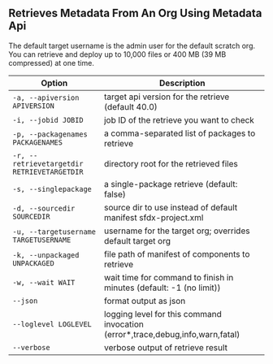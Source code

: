 ## Retrieves Metadata From An Org Using Metadata Api

The default target username is the admin user for the default scratch org. You can retrieve and deploy up to 10,000 files or 400 MB (39 MB compressed) at one time.



Option | Description
--- | --- 
```-a, --apiversion APIVERSION``` | target api version for the retrieve (default 40.0)
```-i, --jobid JOBID``` | job ID of the retrieve you want to check
```-p, --packagenames PACKAGENAMES``` | a comma-separated list of packages to retrieve
```-r, --retrievetargetdir RETRIEVETARGETDIR``` | directory root for the retrieved files
```-s, --singlepackage``` | a single-package retrieve (default: false)
```-d, --sourcedir SOURCEDIR``` | source dir to use instead of default manifest sfdx-project.xml
```-u, --targetusername TARGETUSERNAME``` | username for the target org; overrides default target org
```-k, --unpackaged UNPACKAGED``` | file path of manifest of components to retrieve
```-w, --wait WAIT``` | wait time for command to finish in minutes (default: -1 (no limit))
```--json``` | format output as json
```--loglevel LOGLEVEL``` | logging level for this command invocation (error*,trace,debug,info,warn,fatal)
```--verbose``` | verbose output of retrieve result
